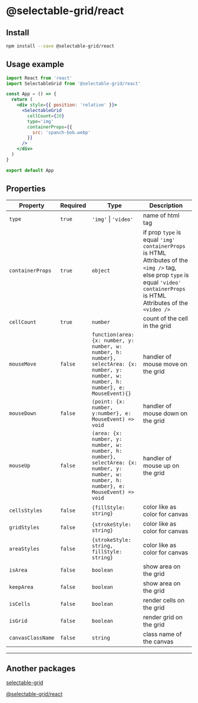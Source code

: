 # @selectable-grid/react

## Install
```bash
npm install --save @selectable-grid/react
```

## Usage example

```jsx
import React from 'react'
import SelectableGrid from '@selectable-grid/react'

const App = () => {
  return (
    <div style={{ position: 'relative' }}>
      <SelectableGrid
        cellCount={20}
        type='img'
        containerProps={{
          src: 'spanch-bob.webp'
        }}
      />
    </div>
  )
}

export default App
```

## Properties
| Property | Required | Type | Description |
|----------|----------|------|-------------|
| `type` | `true` | `'img'` \| `'video'` | name of html tag |
| `containerProps` | `true` | `object` | if prop `type` is equal `'img'` `containerProps` is HTML Attributes of the `<img />` tag, else prop `type` is equal `'video'` `containerProps` is HTML Attributes of the `<video />` |
| `cellCount` | `true` | `number` | count of the cell in the grid |
| `mouseMove` | `false` | `function(area: {x: number, y: number, w: number, h: number}, selectArea: {x: number, y: number, w: number, h: number}, e: MouseEvent){}` | handler of mouse move on the grid |
| `mouseDown` | `false` | `(point: {x: number, y:number}, e: MouseEvent) => void` | handler of mouse down on the grid |
| `mouseUp` | `false` | `(area: {x: number, y: number, w: number, h: number}, selectArea: {x: number, y: number, w: number, h: number}, e: MouseEvent) => void` | handler of mouse up on the grid |
| `cellsStyles` | `false` | `{fillStyle: string}` | color like as color for canvas |
| `gridStyles` | `false` | `{strokeStyle: string}` | color like as color for canvas |
| `areaStyles` | `false` | `{strokeStyle: string, fillStyle: string}` | color like as color for canvas |
| `isArea` | `false` | `boolean` | show area on the grid |
| `keepArea` | `false` | `boolean` | show area on the grid |
| `isCells` | `false` | `boolean` | render cells on the grid |
| `isGrid` | `false` | `boolean` | render grid on the grid |
| `canvasClassName` | `false` | `string` | class name of the canvas |

* * *

## Another packages

[selectable-grid](https://github.com/Pisyukaev/selectable-grid/tree/main/packages/selectable-grid)

[@selectable-grid/react](https://github.com/Pisyukaev/selectable-grid/tree/main/packages/react)